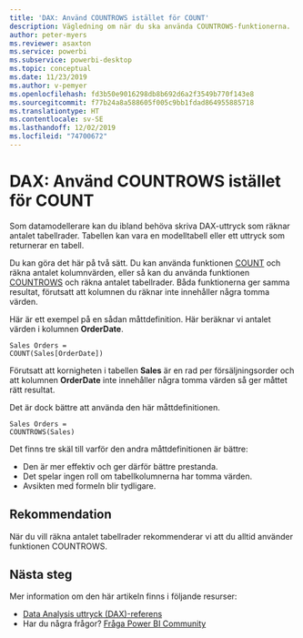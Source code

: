 ```yaml
---
title: 'DAX: Använd COUNTROWS istället för COUNT'
description: Vägledning om när du ska använda COUNTROWS-funktionerna.
author: peter-myers
ms.reviewer: asaxton
ms.service: powerbi
ms.subservice: powerbi-desktop
ms.topic: conceptual
ms.date: 11/23/2019
ms.author: v-pemyer
ms.openlocfilehash: fd3b50e9016298db8b692d6a2f3549b770f143e8
ms.sourcegitcommit: f77b24a8a588605f005c9bb1fdad864955885718
ms.translationtype: HT
ms.contentlocale: sv-SE
ms.lasthandoff: 12/02/2019
ms.locfileid: "74700672"
---
```

# <a name="dax-use-countrows-instead-of-count"></a>DAX: Använd COUNTROWS istället för COUNT

Som datamodellerare kan du ibland behöva skriva DAX-uttryck som räknar antalet tabellrader. Tabellen kan vara en modelltabell eller ett uttryck som returnerar en tabell.

Du kan göra det här på två sätt. Du kan använda funktionen [COUNT](/dax/count-function-dax) och räkna antalet kolumnvärden, eller så kan du använda funktionen [COUNTROWS](/dax/countrows-function-dax) och räkna antalet tabellrader. Båda funktionerna ger samma resultat, förutsatt att kolumnen du räknar inte innehåller några tomma värden.

Här är ett exempel på en sådan måttdefinition. Här beräknar vi antalet värden i kolumnen **OrderDate**.

```dax
Sales Orders =
COUNT(Sales[OrderDate])
```

Förutsatt att kornigheten i tabellen **Sales** är en rad per försäljningsorder och att kolumnen **OrderDate** inte innehåller några tomma värden så ger måttet rätt resultat.

Det är dock bättre att använda den här måttdefinitionen.

```dax
Sales Orders =
COUNTROWS(Sales)
```

Det finns tre skäl till varför den andra måttdefinitionen är bättre:

- Den är mer effektiv och ger därför bättre prestanda.
- Det spelar ingen roll om tabellkolumnerna har tomma värden.
- Avsikten med formeln blir tydligare.

## <a name="recommendation"></a>Rekommendation

När du vill räkna antalet tabellrader rekommenderar vi att du alltid använder funktionen COUNTROWS.

## <a name="next-steps"></a>Nästa steg

Mer information om den här artikeln finns i följande resurser:

- [Data Analysis uttryck (DAX)-referens](/dax/)
- Har du några frågor? [Fråga Power BI Community](https://community.powerbi.com/)
